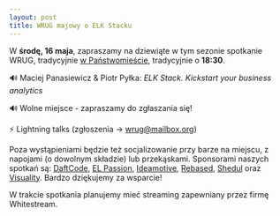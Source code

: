 ```yaml
---
layout: post
title: WRUG majowy o ELK Stacku
---
```


W **środę, 16 maja**, zapraszamy na dziewiąte w tym sezonie spotkanie
WRUG, tradycyjnie [w Państwomieście](http://panstwomiasto.pl),
tradycyjnie o **18:30**.

🔊 Maciej Panasiewicz & Piotr Pyłka: _ELK Stack. Kickstart your business analytics_

🔊 Wolne miejsce - zapraszamy do zgłaszania się!

⚡ Lightning talks (zgłoszenia → <a href="mailto:wrug@mailbox.org">wrug@mailbox.org</a>)

Poza wystąpieniami będzie też socjalizowanie przy
barze na miejscu, z napojami (o dowolnym składzie)
lub przekąskami. Sponsorami naszych spotkań są:
[DaftCode](https://daftcode.pl/),
[EL Passion](https://www.elpassion.com/),
[Ideamotive](https://ideamotive.co/),
[Rebased](https://rebased.pl/),
[Shedul](https://www.shedul.com/) oraz
[Visuality](http://www.visuality.pl/).
Bardzo dziękujemy za wsparcie!

W trakcie spotkania planujemy mieć streaming
zapewniany przez firmę Whitestream.
